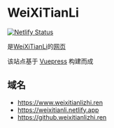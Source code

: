 # WeiXiTianLi

[![Netlify Status](https://api.netlify.com/api/v1/badges/0adbff58-79ac-491c-80db-4187c2be55a0/deploy-status)](https://app.netlify.com/sites/weixitianli/deploys)

是[WeiXiTianLi](https://github.com/WeiXiTianLi)的[网页](https://weixitianlizhi.ren)

该站点基于 [Vuepress](https://v2.vuepress.vuejs.org/zh/) 构建而成

## 域名

- <a href="https://www.weixitianlizhi.ren" target="_blank">https://www.weixitianlizhi.ren</a>
- <a href="https://weixitianli.netlify.app" target="_blank">https://weixitianli.netlify.app</a>
- <a href="https://github.weixitianlizhi.ren" target="_blank">https://github.weixitianlizhi.ren</a>
